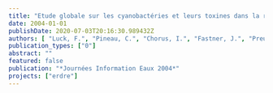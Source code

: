 ```yaml
---
title: "Etude globale sur les cyanobactéries et leurs toxines dans la rivière Erdre (France)"
date: 2004-01-01
publishDate: 2020-07-03T20:16:30.989432Z
authors: [ "Luck, F.", "Pineau, C.", "Chorus, I.", "Fastner, J.", "Preußel, K.", "Marcou, S.", "Urvoy, Y." ]
publication_types: ["0"]
abstract: ""
featured: false
publication: "*Journées Information Eaux 2004*"
projects: ["erdre"]
---
```


